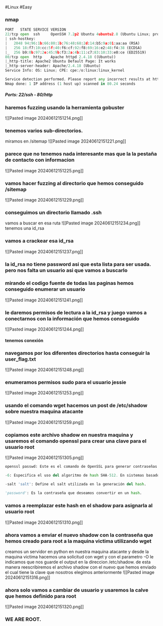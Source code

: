 #Linux #Easy 
### nmap
```python
PORT   STATE SERVICE VERSION
22/tcp open  ssh     OpenSSH 7.2p2 Ubuntu 4ubuntu2.8 (Ubuntu Linux; protocol 2.0)
| ssh-hostkey: 
|   2048 94:96:1b:66:80:1b:76:48:68:2d:14:b5:9a:01:aa:aa (RSA)
|   256 18:f7:10:cc:5f:40:f6:cf:92:f8:69:16:e2:48:f4:38 (ECDSA)
|_  256 b9:0b:97:2e:45:9b:f3:2a:4b:11:c7:83:10:33:e0:ce (ED25519)
80/tcp open  http    Apache httpd 2.4.18 ((Ubuntu))
|_http-title: Apache2 Ubuntu Default Page: It works
|_http-server-header: Apache/2.4.18 (Ubuntu)
Service Info: OS: Linux; CPE: cpe:/o:linux:linux_kernel

Service detection performed. Please report any incorrect results at https://nmap.org/submit/ .
Nmap done: 1 IP address (1 host up) scanned in 80.24 seconds
```
##### Ports: 22/ssh - 80/http
### haremos fuzzing usando la herramienta gobuster
![[Pasted image 20240612151214.png]]
### tenemos varios sub-directorios. 
miramos en /sitemap
![[Pasted image 20240612151221.png]]
### parece que no tenemos nada interesante mas que la la pestaña de contacto con informacion
![[Pasted image 20240612151225.png]]
### vamos hacer fuzzing al directorio que hemos conseguido /sitemap
![[Pasted image 20240612151229.png]]
### conseguimos un directorio llamado .ssh
vamos a buscar en esa ruta
![[Pasted image 20240612151234.png]]
tenemos una id_rsa
### vamos a crackear esa id_rsa
![[Pasted image 20240612151237.png]]
### la id_rsa no tiene password asi que esta lista para ser usada. pero nos falta un usuario asi que vamos a buscarlo

### mirando el codigo fuente de todas las paginas hemos conseguido enumerar un usuario
![[Pasted image 20240612151241.png]]
### le daremos permisos de lectura a la id_rsa y juego vamos a conectarnos con la información que hemos conseguido
![[Pasted image 20240612151244.png]]
#### tenemos conexión
### navegamos por los diferentes directorios hasta conseguir la user_flag.txt
![[Pasted image 20240612151248.png]]
### enumeramos permisos sudo para el usuario jessie
![[Pasted image 20240612151253.png]]
### usando el comando wget hacemos un post de /etc/shadow sobre nuestra maquina atacante
![[Pasted image 20240612151259.png]]
### copiamos este archivo shadow en nuestra maquina y usaremos el comando openssl para crear una clave para el usuario root
![[Pasted image 20240612151305.png]]

```python
openssl passwd: Este es el comando de OpenSSL para generar contraseñas hash.

-6: Especifica el uso del algoritmo de hash SHA-512. En sistemas basados en Unix.

-salt 'salt': Define el salt utilizada en la generación del hash.
    
'password': Es la contraseña que deseamos convertir en un hash.
```

### vamos a reemplazar este hash en el shadow para asignarla al usuario root
![[Pasted image 20240612151310.png]]
### ahora vamos a enviar el nuevo shadow con la contraseña que hemos creado para root a la maquina victima utilizando wget
creamos un servidor en python en nuestra maquina atacante y desde la maquina victima hacemos una solicitud con wget y con el parametro -O le indicamos que nos guarde el output en la direccion /etc/shadow. de esta manera reescribiremos el archivo shadow con el nuevo que hemos enviado el cual tiene la clave que nosotros elegimos anteriormente
![[Pasted image 20240612151316.png]]
### ahora solo vamos a cambiar de usuario y usaremos la calve que hemos definido para root
![[Pasted image 20240612151320.png]]
### WE ARE ROOT.
